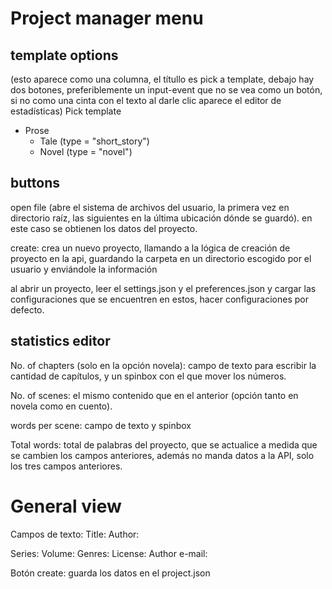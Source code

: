 # Project manager menu

## template options

(esto aparece como una columna, el títullo es pick a template, debajo hay dos botones, preferiblemente un input-event que no se vea como un botón, si no como una cinta con el texto al darle clic aparece el editor de estadísticas)
Pick template
- Prose
    - Tale (type = "short_story")
    - Novel (type = "novel")

## buttons
open file (abre el sistema de archivos del usuario, la primera vez en directorio raíz, las siguientes en la última ubicación dónde se guardó). en este caso se obtienen los datos del proyecto.

create: crea un nuevo proyecto, llamando a la lógica de creación de proyecto en la api, guardando la carpeta en un directorio escogido por el usuario y enviándole la información

al abrir un proyecto, leer el settings.json y el preferences.json y cargar las configuraciones que se encuentren en estos, hacer configuraciones por defecto. 
## statistics editor

No. of chapters (solo en la opción novela): campo de texto para escribir la cantidad de capítulos, y un spinbox con el que mover los números.

No. of scenes: el mismo contenido que en el anterior (opción tanto en novela como en cuento).

words per scene:  campo de texto y spinbox

Total words: total de palabras del proyecto, que se actualice a medida que se cambien los campos anteriores, además no manda datos a la API, solo los tres campos anteriores.


# General view
Campos de texto:
Title:
Author: 
<!-- añadir estos campos al project_initializer.py -->
Series: 
Volume: 
Genres:
License:
Author e-mail: 

Botón create: guarda los datos en el project.json <!-- añadir lógica de guardado al project-app, aunque probablemente no sea necesario, otra forma es que al editar desde acá, al darle a guardar se cambia el archivo, archivo que leerá de nuevo project-app cuando el proyecto se vuelva a abrir.--->